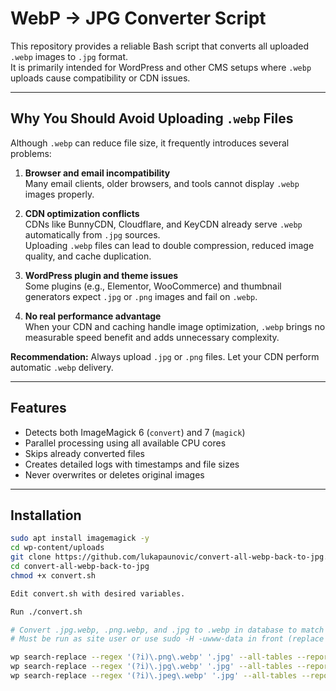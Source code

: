 # WebP → JPG Converter Script

This repository provides a reliable Bash script that converts all uploaded `.webp` images to `.jpg` format.  
It is primarily intended for WordPress and other CMS setups where `.webp` uploads cause compatibility or CDN issues.

---

## Why You Should Avoid Uploading `.webp` Files

Although `.webp` can reduce file size, it frequently introduces several problems:

1. **Browser and email incompatibility**  
   Many email clients, older browsers, and tools cannot display `.webp` images properly.

2. **CDN optimization conflicts**  
   CDNs like BunnyCDN, Cloudflare, and KeyCDN already serve `.webp` automatically from `.jpg` sources.  
   Uploading `.webp` files can lead to double compression, reduced image quality, and cache duplication.

3. **WordPress plugin and theme issues**  
   Some plugins (e.g., Elementor, WooCommerce) and thumbnail generators expect `.jpg` or `.png` images and fail on `.webp`.

4. **No real performance advantage**  
   When your CDN and caching handle image optimization, `.webp` brings no measurable speed benefit and adds unnecessary complexity.

**Recommendation:** Always upload `.jpg` or `.png` files. Let your CDN perform automatic `.webp` delivery.

---

## Features

- Detects both ImageMagick 6 (`convert`) and 7 (`magick`)
- Parallel processing using all available CPU cores
- Skips already converted files
- Creates detailed logs with timestamps and file sizes
- Never overwrites or deletes original images

---

## Installation

```bash
sudo apt install imagemagick -y
cd wp-content/uploads
git clone https://github.com/lukapaunovic/convert-all-webp-back-to-jpg.git
cd convert-all-webp-back-to-jpg
chmod +x convert.sh

Edit convert.sh with desired variables.

Run ./convert.sh

# Convert .jpg.webp, .png.webp, and .jpg to .webp in database to match scripts result
# Must be run as site user or use sudo -H -uwww-data in front (replace www-data with web files user)

wp search-replace --regex '(?i)\.png\.webp' '.jpg' --all-tables --report-changed-only
wp search-replace --regex '(?i)\.jpg\.webp' '.jpg' --all-tables --report-changed-only
wp search-replace --regex '(?i)\.jpeg\.webp' '.jpg' --all-tables --report-changed-only

